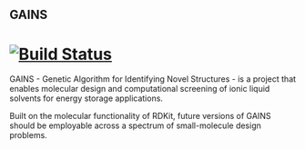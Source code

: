 ## GAINS
[![Build Status](https://travis-ci.org/wesleybeckner/gains.svg?branch=master)](https://travis-ci.org/wesleybeckner/gains)
========
GAINS - Genetic Algorithm for Identifying Novel Structures - is a project
that enables molecular design and computational screening of ionic liquid
solvents for energy storage applications.

Built on the molecular functionality of RDKit, future versions of GAINS 
should be employable across a spectrum of small-molecule design problems.

